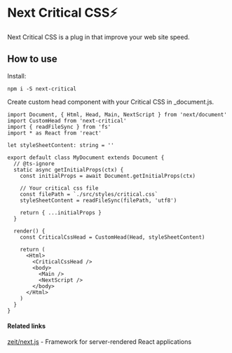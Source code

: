 # Next Critical CSS⚡

Next Critical CSS is a plug in that improve your web site speed.

## How to use

Install:

```
npm i -S next-critical
```

Create custom head component with your Critical CSS in _document.js.

```typescript:_document.tsx
import Document, { Html, Head, Main, NextScript } from 'next/document'
import CustomHead from 'next-critical'
import { readFileSync } from 'fs'
import * as React from 'react'

let styleSheetContent: string = ''

export default class MyDocument extends Document {
  // @ts-ignore
  static async getInitialProps(ctx) {
    const initialProps = await Document.getInitialProps(ctx)

    // Your critical css file
    const filePath = `./src/styles/critical.css`
    styleSheetContent = readFileSync(filePath, 'utf8')

    return { ...initialProps }
  }

  render() {
    const CriticalCssHead = CustomHead(Head, styleSheetContent)

    return (
      <Html>
        <CriticalCssHead />
        <body>
          <Main />
          <NextScript />
        </body>
      </Html>
    )
  }
}
```

#### Related links

[zeit/next.js](https://github.com/zeit/next.js) - Framework for server-rendered React applications